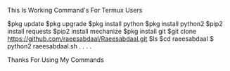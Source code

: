 This Is Working Command's For Termux Users


$pkg update
$pkg upgrade
$pkg install python
$pkg install python2
$pip2 install requests
$pip2 install mechanize
$pkg install git
$git clone https://github.com/raeesabdaal/Raeesabdaal.git
$ls
$cd raeesabdaal
$ python2 raeesabdaal.sh
.
.
.
.




Thanks For Using My Commands



